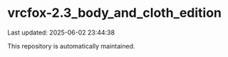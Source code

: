 # vrcfox-2.3_body_and_cloth_edition

Last updated: 2025-06-02 23:44:38

This repository is automatically maintained.
